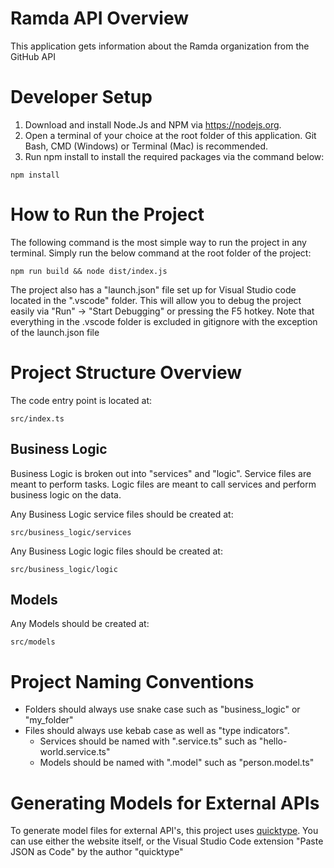 
# Ramda API Overview
This application gets information about the Ramda organization from the GitHub API

# Developer Setup
1. Download and install Node.Js and NPM via https://nodejs.org.
2. Open a terminal of your choice at the root folder of this application. Git Bash, CMD (Windows) or Terminal (Mac) is recommended.
3. Run npm install to install the required packages via the command below:
```
npm install
```

# How to Run the Project
The following command is the most simple way to run the project in any terminal. 
Simply run the below command at the root folder of the project:
```
npm run build && node dist/index.js
```

The project also has a "launch.json" file set up for Visual Studio code located in the ".vscode" folder.
This will allow you to debug the project easily via "Run" -> "Start Debugging" or pressing the F5 hotkey.
Note that everything in the .vscode folder is excluded in gitignore with the exception of the launch.json file

# Project Structure Overview
The code entry point is located at:
```
src/index.ts
```

## Business Logic
Business Logic is broken out into "services" and "logic". 
Service files are meant to perform tasks.
Logic files are meant to call services and perform business logic on the data.

Any Business Logic service files should be created at:
```
src/business_logic/services
```

Any Business Logic logic files should be created at:
```
src/business_logic/logic
```

## Models
Any Models should be created at:
```
src/models
```

# Project Naming Conventions
- Folders should always use snake case such as "business_logic" or "my_folder"
- Files should always use kebab case as well as "type indicators". 
  - Services should be named with ".service.ts" such as "hello-world.service.ts"
  - Models should be named with ".model" such as "person.model.ts"

# Generating Models for External APIs
To generate model files for external API's, this project uses [quicktype](https://quicktype.io/). 
You can use either the website itself, or the Visual Studio Code extension "Paste JSON as Code" by the author "quicktype"